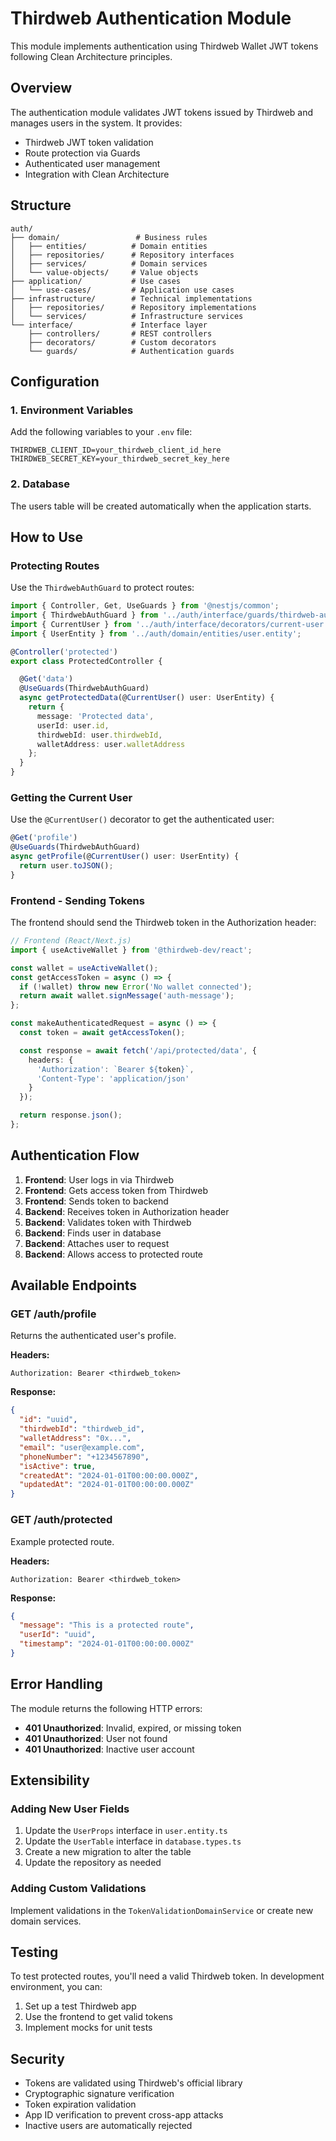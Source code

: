 # Thirdweb Authentication Module

This module implements authentication using Thirdweb Wallet JWT tokens following Clean Architecture principles.

## Overview

The authentication module validates JWT tokens issued by Thirdweb and manages users in the system. It provides:

- Thirdweb JWT token validation
- Route protection via Guards
- Authenticated user management
- Integration with Clean Architecture

## Structure

```
auth/
├── domain/                 # Business rules
│   ├── entities/          # Domain entities
│   ├── repositories/      # Repository interfaces
│   ├── services/          # Domain services
│   └── value-objects/     # Value objects
├── application/           # Use cases
│   └── use-cases/         # Application use cases
├── infrastructure/        # Technical implementations
│   ├── repositories/      # Repository implementations
│   └── services/          # Infrastructure services
└── interface/             # Interface layer
    ├── controllers/       # REST controllers
    ├── decorators/        # Custom decorators
    └── guards/            # Authentication guards
```

## Configuration

### 1. Environment Variables

Add the following variables to your `.env` file:

```env
THIRDWEB_CLIENT_ID=your_thirdweb_client_id_here
THIRDWEB_SECRET_KEY=your_thirdweb_secret_key_here

```

### 2. Database

The users table will be created automatically when the application starts.

## How to Use

### Protecting Routes

Use the `ThirdwebAuthGuard` to protect routes:

```typescript
import { Controller, Get, UseGuards } from '@nestjs/common';
import { ThirdwebAuthGuard } from '../auth/interface/guards/thirdweb-auth.guard';
import { CurrentUser } from '../auth/interface/decorators/current-user.decorator';
import { UserEntity } from '../auth/domain/entities/user.entity';

@Controller('protected')
export class ProtectedController {

  @Get('data')
  @UseGuards(ThirdwebAuthGuard)
  async getProtectedData(@CurrentUser() user: UserEntity) {
    return {
      message: 'Protected data',
      userId: user.id,
      thirdwebId: user.thirdwebId,
      walletAddress: user.walletAddress
    };
  }
}
```

### Getting the Current User

Use the `@CurrentUser()` decorator to get the authenticated user:

```typescript
@Get('profile')
@UseGuards(ThirdwebAuthGuard)
async getProfile(@CurrentUser() user: UserEntity) {
  return user.toJSON();
}
```

### Frontend - Sending Tokens

The frontend should send the Thirdweb token in the Authorization header:

```typescript
// Frontend (React/Next.js)
import { useActiveWallet } from '@thirdweb-dev/react';

const wallet = useActiveWallet();
const getAccessToken = async () => {
  if (!wallet) throw new Error('No wallet connected');
  return await wallet.signMessage('auth-message');
};

const makeAuthenticatedRequest = async () => {
  const token = await getAccessToken();

  const response = await fetch('/api/protected/data', {
    headers: {
      'Authorization': `Bearer ${token}`,
      'Content-Type': 'application/json'
    }
  });

  return response.json();
};
```

## Authentication Flow

1. **Frontend**: User logs in via Thirdweb
2. **Frontend**: Gets access token from Thirdweb
3. **Frontend**: Sends token to backend
4. **Backend**: Receives token in Authorization header
5. **Backend**: Validates token with Thirdweb
6. **Backend**: Finds user in database
7. **Backend**: Attaches user to request
8. **Backend**: Allows access to protected route

## Available Endpoints

### GET /auth/profile
Returns the authenticated user's profile.

**Headers:**
```
Authorization: Bearer <thirdweb_token>
```

**Response:**
```json
{
  "id": "uuid",
  "thirdwebId": "thirdweb_id",
  "walletAddress": "0x...",
  "email": "user@example.com",
  "phoneNumber": "+1234567890",
  "isActive": true,
  "createdAt": "2024-01-01T00:00:00.000Z",
  "updatedAt": "2024-01-01T00:00:00.000Z"
}
```

### GET /auth/protected
Example protected route.

**Headers:**
```
Authorization: Bearer <thirdweb_token>
```

**Response:**
```json
{
  "message": "This is a protected route",
  "userId": "uuid",
  "timestamp": "2024-01-01T00:00:00.000Z"
}
```

## Error Handling

The module returns the following HTTP errors:

- **401 Unauthorized**: Invalid, expired, or missing token
- **401 Unauthorized**: User not found
- **401 Unauthorized**: Inactive user account

## Extensibility

### Adding New User Fields

1. Update the `UserProps` interface in `user.entity.ts`
2. Update the `UserTable` interface in `database.types.ts`
3. Create a new migration to alter the table
4. Update the repository as needed

### Adding Custom Validations

Implement validations in the `TokenValidationDomainService` or create new domain services.

## Testing

To test protected routes, you'll need a valid Thirdweb token. In development environment, you can:

1. Set up a test Thirdweb app
2. Use the frontend to get valid tokens
3. Implement mocks for unit tests

## Security

- Tokens are validated using Thirdweb's official library
- Cryptographic signature verification
- Token expiration validation
- App ID verification to prevent cross-app attacks
- Inactive users are automatically rejected